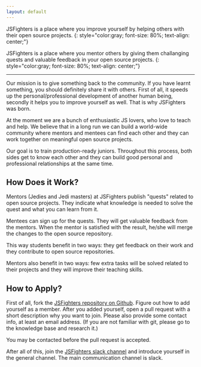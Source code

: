 ```yaml
---
layout: default
---
```



JSFighters is a place where you improve yourself by helping others with their open source projects.
{: style="color:gray; font-size: 80%; text-align: center;"}


JSFighters is a place where you mentor others by giving them challanging quests and valuable feedback in your open source projects.
{: style="color:gray; font-size: 80%; text-align: center;"}

---


Our mission is to give something back to the community. If you have learnt something, you should definitely share it with others. First of all, it speeds up the personal/professional development of another human being, secondly it helps you to improve yourself as well. That is why JSFighters was born.


At the moment we are a bunch of enthusiastic JS lovers, who love to teach and help. We believe that in a long run we can build a world-wide community where mentors and mentees can find each other and they can work together on meaningful open source projects.

Our goal is to train production-ready juniors. Throughout this process, both sides get to know each other and they can build good personal and professional relationships at the same time.


## How Does it Work?

Mentors (Jedies and Jedi masters) at JSFighters publish "quests" related to open source projects. They indicate what knowledge is needed to solve the quest and what you can learn from it.

Mentees can sign up for the quests. They will get valuable feedback from the mentors. When the mentor is satisfied with the result, he/she will merge the changes to the open source repository.


This way students benefit in two ways: they get feedback on their work and they contribute to open source repositories.

Mentors also benefit in two ways: few extra tasks will be solved related to their projects and they will improve their teaching skills.


## How to Apply?

First of all, fork the [JSFighters repository on Github](https://github.com/EDMdesigner/JSFighters). Figure out how to add yourself as a member. After you added yourself, open a pull request with a short description why you want to join. Please also provide some contact info, at least an email address. (If you are not familiar with git, please go to the knowledge base and research it.)

You may be contacted before the pull request is accepted.

After all of this, join the [JSFighters slack channel](https://jsfighters.slack.com/) and introduce yourself in the general channel. The main communication channel is slack.

